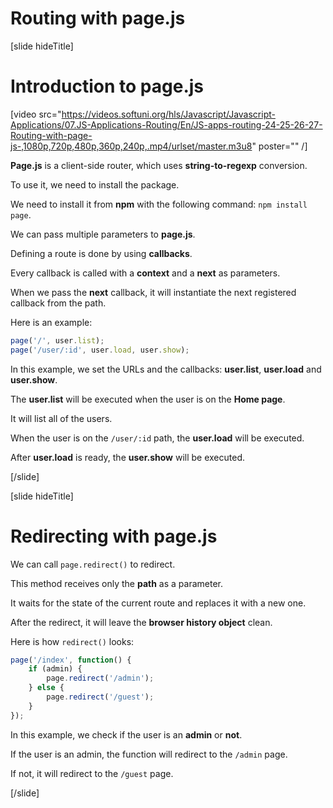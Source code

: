 # Routing with page.js

[slide hideTitle]

# Introduction to page.js

[video src="https://videos.softuni.org/hls/Javascript/Javascript-Applications/07.JS-Applications-Routing/En/JS-apps-routing-24-25-26-27-Routing-with-page-js-,1080p,720p,480p,360p,240p,.mp4/urlset/master.m3u8" poster="" /]

**Page.js** is a client-side router, which uses **string-to-regexp** conversion.

To use it, we need to install the package.

We need to install it from **npm** with the following command: `npm install page`.

We can pass multiple parameters to **page.js**.

Defining a route is done by using **callbacks**.

Every callback is called with a **context** and a **next** as parameters.

When we pass the **next** callback, it will instantiate the next registered callback from the path.

Here is an example:

```js
page('/', user.list);
page('/user/:id', user.load, user.show);
```

In this example, we set the URLs and the callbacks: **user.list**, **user.load** and **user.show**.

The **user.list** will be executed when the user is on the **Home page**.

It will list all of the users.

When the user is on the `/user/:id` path, the **user.load** will be executed.

After **user.load** is ready, the **user.show** will be executed.

[/slide]

[slide hideTitle]
# Redirecting with page.js

We can call `page.redirect()` to redirect.

This method receives only the **path** as a parameter.

It waits for the state of the current route and replaces it with a new one.

After the redirect, it will leave the **browser history object** clean.

Here is how `redirect()` looks:

```js
page('/index', function() {
    if (admin) {
        page.redirect('/admin');
    } else {
        page.redirect('/guest');
    }
});
```

In this example, we check if the user is an **admin** or **not**.

If the user is an admin, the function will redirect to the `/admin` page.

If not, it will redirect to the `/guest` page.

[/slide]
